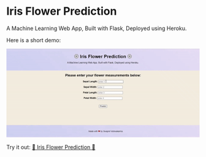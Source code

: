 # Iris Flower Prediction
A Machine Learning Web App, Built with Flask, Deployed using Heroku.

Here is a short demo:
<p align="center"> 
    <img src='https://github.com/swapnilvishwakarma/Iris-ML/blob/master/demo_gif.gif'>
</p>

Try it out: [💮 Iris Flower Prediction 💮](https://iris-webapp-ml.herokuapp.com/)
